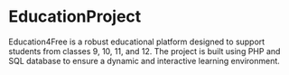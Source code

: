 # EducationProject
Education4Free is a robust educational platform designed to support students from classes 9, 10, 11, and 12. The project is built using PHP and SQL database to ensure a dynamic and interactive learning environment.
